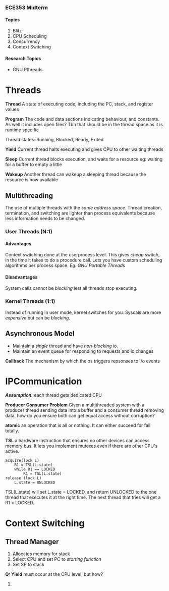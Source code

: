 ### ECE353 Midterm

#### Topics
1. Blitz
2. CPU Scheduling
3. Concurrency 
4. Context Switching 

#### Research Topics
- GNU Pthreads 


# Threads
**Thread** A state of executing code, including the PC, stack, and register values

**Program** The code and data sections indicating behaviour, and constants. As well it includes open files? Tbh that should be in the thread space as it is runtime specific 

Thread states: Running, Blocked, Ready, Exited 

**Yield** Current thread halts executing and gives CPU to other waiting threads

**Sleep** Current thread blocks execution, and waits for a resource eg: waiting for a buffer to empty a little

**Wakeup** Another thread can wakeup a sleeping thread because the resource is now available 

## Multithreading
The use of multiple threads with the *same address space*. Thread creation, termination, and switching are lighter than process equivalents because less information needs to be changed. 

### User Threads (N:1)
#### Advantages 
Context switching done at the userprocess level. This gives *cheap* switch, in the time it takes to do a procedure call. Lets you have custom scheduling algorithms per process space. *Eg: GNU Portable Threads*

#### Disadvantages 
System calls cannot be *blocking* lest all threads stop executing. 

### Kernel Threads (1:1)
Instead of running in user mode, kernel switches for you. Syscals are more *expensive* but can be *blocking*.

## Asynchronous Model
- Maintain a *single* thread and have *non-blocking* io.
- Maintain an event queue for responding to requests and io changes

**Callback** The mechanism by which the os triggers repsonses to i/o events 

# IPCommunication
***Assumption:*** each thread gets dedicated CPU

**Producer Consumer Problem** Given a multithreaded system with a producer thread sending data into a buffer and a consumer thread removing data, how do you ensure both can get equal access without corruption? 

**atomic** an operation that is all or nothing. It can either succeed for fail totally. 

**TSL** a hardware instruction that ensures no other devices can access memory bus. It lets you implement mutexes even if there are other CPU's active.

```KPL
acquire(lock L)
    R1 = TSL(L.state)
    while R1 == LOCKED
        R1 = TSL(L.state)
release (lock L)
    L.state = UNLOCKED
```

TSL(L.state) will set L.state = LOCKED, and return UNLOCKED to the one thread that executes it at the right time. The next thread that tries will get a R1 = LOCKED. 

# Context Switching

## Thread Manager
1. Allocates memory for stack
2. Select CPU and set PC to *starting function*
3. Set SP to stack 

**Q: Yield** must occur at the CPU level, but how?

1. 